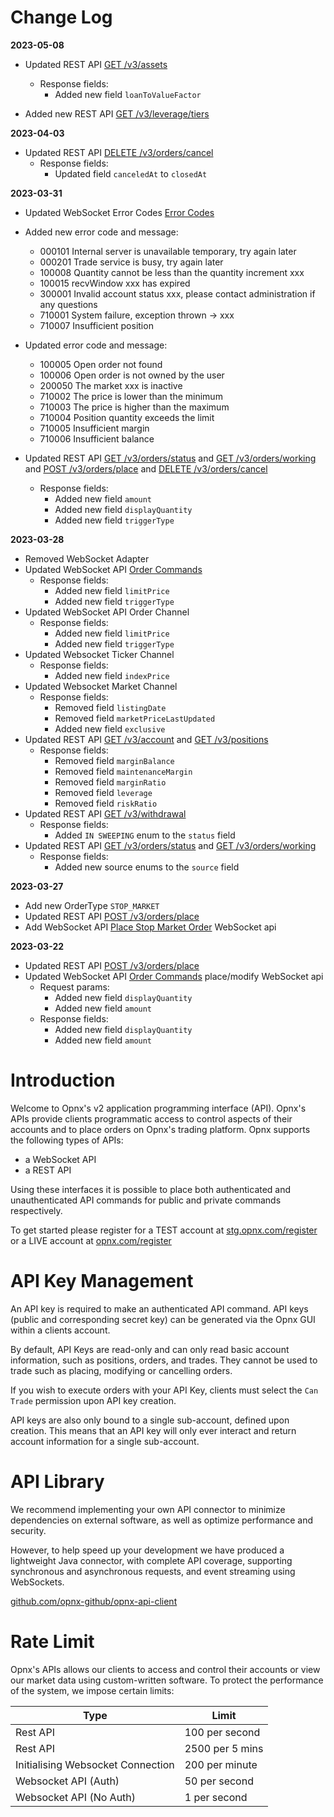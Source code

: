 # Change Log
**2023-05-08**

* Updated REST API  [GET /v3/assets](#get-v3-assets)
    * Response fields:
        * Added new field  `loanToValueFactor`
        
             
* Added new REST API  [GET /v3/leverage/tiers](#get-v3-leverage-tiers)
   


**2023-04-03**

* Updated REST API  [DELETE /v3/orders/cancel](#delete-v3-orders-cancel)
    * Response fields:
        * Updated field `canceledAt` to  `closedAt`



**2023-03-31**

* Updated WebSocket Error Codes [Error Codes](#error-codes)
* Added new error code and message:
    * 000101    Internal server is unavailable temporary, try again later
    * 000201    Trade service is busy, try again later
    * 100008    Quantity cannot be less than the quantity increment xxx
    * 100015    recvWindow xxx has expired
    * 300001    Invalid account status xxx, please contact administration if any questions
    * 710001    System failure, exception thrown -> xxx
    * 710007    Insufficient position
    
    
* Updated error code and message:
    * 100005    Open order not found
    * 100006    Open order is not owned by the user
    * 200050    The market xxx is inactive
    * 710002    The price is lower than the minimum
    * 710003    The price is higher than the maximum
    * 710004    Position quantity exceeds the limit
    * 710005    Insufficient margin
    * 710006    Insufficient balance
    
    
* Updated REST API [GET /v3/orders/status](#get-v3-orders-status) and [GET /v3/orders/working](#get-v3-orders-working) and [POST /v3/orders/place](#post-v3-orders-place) and [DELETE /v3/orders/cancel](#delete-v3-orders-cancel)
    * Response fields:
        * Added new field  `amount`
        * Added new field  `displayQuantity`
        * Added new field  `triggerType`


**2023-03-28**

* Removed WebSocket Adapter
* Updated WebSocket API [Order Commands](#order-commands)
    * Response fields:
        * Added new field `limitPrice`
        * Added new field `triggerType`
* Updated WebSocket API Order Channel
    * Response fields:
        * Added new field `limitPrice`
        * Added new field `triggerType`
* Updated Websocket Ticker Channel
    * Response fields:
        * Added new field `indexPrice`
* Updated Websocket Market Channel
    * Response fields:
        * Removed field `listingDate`
        * Removed field `marketPriceLastUpdated`
        * Added new field `exclusive`
* Updated REST API [GET /v3/account](#get-v3-account) and [GET /v3/positions](#get-v3-positions)
    * Response fields:
        * Removed field `marginBalance`
        * Removed field `maintenanceMargin`
        * Removed field `marginRatio`
        * Removed field `leverage`
        * Removed field `riskRatio`
* Updated REST API [GET /v3/withdrawal](#get-v3-withdrawal)
    * Response fields:
        * Added `IN SWEEPING` enum to the `status` field
* Updated REST API [GET /v3/orders/status](#get-v3-orders-status) and [GET /v3/orders/working](#get-v3-orders-working)
    * Response fields:
        * Added new source enums to the `source` field
    
**2023-03-27**

* Add new OrderType `STOP_MARKET`
* Updated REST  API [POST /v3/orders/place](#post-v3-orders-place)
* Add WebSocket API [Place Stop Market Order](#place-stop-market-order)  WebSocket api

**2023-03-22**

* Updated REST  API [POST /v3/orders/place](#post-v3-orders-place)
* Updated WebSocket API [Order Commands](#order-commands) place/modify WebSocket api
    * Request params:
        * Added new field `displayQuantity`
        * Added new field `amount`
    * Response fields:
        * Added new field `displayQuantity`
        * Added new field `amount`

# Introduction

Welcome to Opnx's v2 application programming interface (API). Opnx's APIs provide clients programmatic access to control aspects of their accounts and to place orders on Opnx's trading platform. Opnx supports the following types of APIs:

* a WebSocket API
* a REST API

Using these interfaces it is possible to place both authenticated and unauthenticated API commands for public and private commands respectively.

To get started please register for a TEST account at [stg.opnx.com/register](https://stg.opnx.com/register) or a LIVE account at [opnx.com/register](https://opnx.com/register)


# API Key Management

An API key is required to make an authenticated API command.  API keys (public and corresponding secret key) can be generated via the Opnx GUI within a clients account. 

By default, API Keys are read-only and can only read basic account information, such as positions, orders, and trades. They cannot be used to trade such as placing, modifying or cancelling orders.

If you wish to execute orders with your API Key, clients must select the `Can Trade` permission upon API key creation.

API keys are also only bound to a single sub-account, defined upon creation. This means that an API key will only ever interact and return account information for a single sub-account.


# API Library

We recommend implementing your own API connector to minimize dependencies on external software, as well as optimize performance and security.

However, to help speed up your development we have produced a lightweight Java connector, with complete API coverage, supporting synchronous and asynchronous requests, and event streaming using WebSockets. 

[github.com/opnx-github/opnx-api-client](https://github.com/opnx-github/opnx-api-client)


# Rate Limit

Opnx's APIs allows our clients to access and control their accounts or view our market data using custom-written software. To protect the performance of the system, we impose certain limits:

Type                              |                            Limit |
--------------------------------- | -------------------------------- |
Rest API                          |                   100 per second |
Rest API                          |                  2500 per 5 mins |
Initialising Websocket Connection |                   200 per minute |
Websocket API (Auth)              |                    50 per second |
Websocket API (No Auth)           |                     1 per second |
